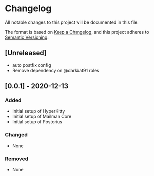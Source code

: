 # Changelog
All notable changes to this project will be documented in this file.

The format is based on [Keep a Changelog](https://keepachangelog.com/en/1.0.0/),
and this project adheres to [Semantic Versioning](https://semver.org/spec/v2.0.0.html).

## [Unreleased]
- auto postfix config
- Remove dependency on @darkbat91 roles

## [0.0.1] - 2020-12-13
### Added
- Initial setup of HyperKitty
- Initial setup of Mailman Core
- Initial setup of Postorius

### Changed
- None

### Removed
- None
